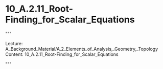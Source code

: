 # 10_A.2.11_Root-Finding_for_Scalar_Equations

"""

Lecture: A_Background_Material/A.2_Elements_of_Analysis,_Geometry,_Topology
Content: 10_A.2.11_Root-Finding_for_Scalar_Equations

"""

